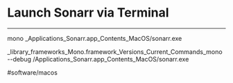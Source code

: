 # Launch Sonarr via Terminal
---------------------------

mono _Applications_Sonarr.app_Contents_MacOS/sonarr.exe

_library_frameworks_Mono.framework_Versions_Current_Commands_mono --debug /Applications_Sonarr.app_Contents_MacOS/sonarr.exe

#software/macos